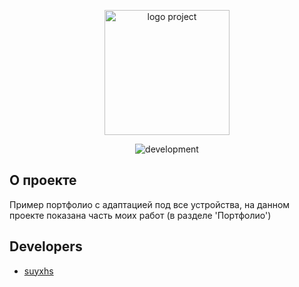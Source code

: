 <p align="center">
      <img src="https://i.ibb.co/7QVbVHh/k-round.png" alt="logo project" width="200">
</p>

<p align="center">
   <img src="https://img.shields.io/badge/Development%20environment-VSCODE-blue" alt="development">
</p>

## О проекте

Пример портфолио с адаптацией под все устройства, на данном проекте показана часть моих работ (в разделе 'Портфолио')

## Developers

- [suyxhs](https://github.com/suyxhs)
